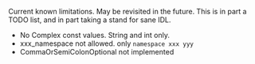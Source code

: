 Current known limitations. May be revisited in the future.
This is in part a TODO list, and in part taking a stand for sane IDL.

- No Complex const values. String and int only.
- xxx_namespace not allowed. only `namespace xxx yyy`
- CommaOrSemiColonOptional not implemented 